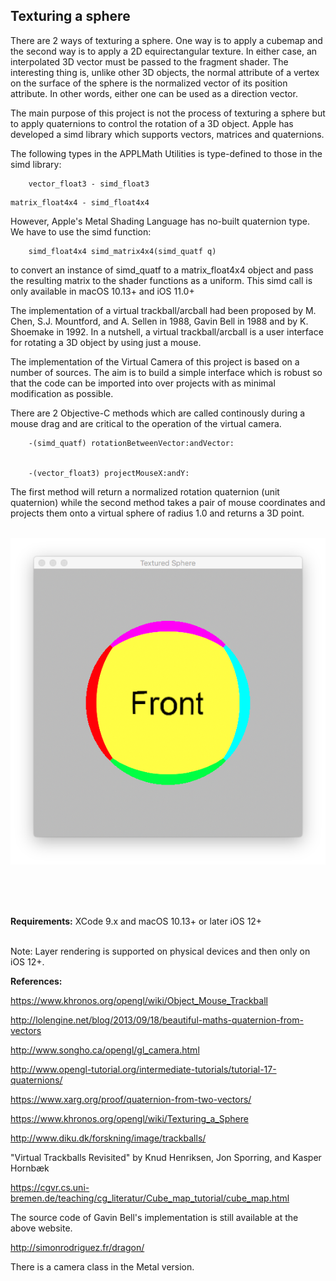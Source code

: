 ## Texturing a sphere

There are 2 ways of texturing a sphere. One way is to apply a cubemap and the second way is to apply a 2D equirectangular texture. In either case, an interpolated 3D vector must be passed to the fragment shader. The interesting thing is, unlike other 3D objects, the normal attribute of a vertex on the surface of the sphere is the normalized vector of its position attribute. In other words, either one can be used as a direction vector.

The main purpose of this project is not the process of texturing a sphere but to apply quaternions to control the rotation of a 3D object. Apple has developed a simd library which supports vectors, matrices and quaternions. 

The following types in the APPLMath Utilities is type-defined to those in the simd library:

```objc
    vector_float3 - simd_float3
```

```objc
matrix_float4x4 - simd_float4x4
```

However, Apple's Metal Shading Language has no-built quaternion type. We have to use the simd function:

```objc
    simd_float4x4 simd_matrix4x4(simd_quatf q)
```

to convert an instance of simd_quatf to a matrix_float4x4 object and pass the resulting matrix to the shader functions as a uniform. This simd call is only available in macOS 10.13+ and iOS 11.0+


The implementation of a virtual trackball/arcball had been proposed by M. Chen, S.J. Mountford, and A. Sellen in 1988, Gavin Bell in 1988 and by K. Shoemake in 1992. In a nutshell, a virtual trackball/arcball is a user interface for rotating a 3D object by using just a mouse.

The implementation of the Virtual Camera of this project is based on a number of sources. The aim is to build a simple interface which is robust so that the code can be imported into over projects with as minimal modification as possible.

There are 2 Objective-C methods which are called continously during a mouse drag and are critical to the operation of the virtual camera.

```objc
    -(simd_quatf) rotationBetweenVector:andVector:


    -(vector_float3) projectMouseX:andY:
```

The first method will return a normalized rotation quaternion (unit quaternion) while the second method takes a pair of mouse coordinates and projects them onto a virtual sphere of radius 1.0 and returns a 3D point.
<br />
<br />

![](TexturedSphere.png)

<br />
<br />
<br />


**Requirements:** XCode 9.x and macOS 10.13+ or later iOS 12+
<br />
<br />

Note: Layer rendering is supported on physical devices and then only on iOS 12+.

**References:**

https://www.khronos.org/opengl/wiki/Object_Mouse_Trackball

http://lolengine.net/blog/2013/09/18/beautiful-maths-quaternion-from-vectors

http://www.songho.ca/opengl/gl_camera.html

http://www.opengl-tutorial.org/intermediate-tutorials/tutorial-17-quaternions/

https://www.xarg.org/proof/quaternion-from-two-vectors/

https://www.khronos.org/opengl/wiki/Texturing_a_Sphere

http://www.diku.dk/forskning/image/trackballs/

"Virtual Trackballs Revisited" by Knud Henriksen, Jon Sporring, and Kasper Hornbæk

https://cgvr.cs.uni-bremen.de/teaching/cg_literatur/Cube_map_tutorial/cube_map.html

The source code of Gavin Bell's implementation is still available at the above website.

http://simonrodriguez.fr/dragon/

There is a camera class in the Metal version.
